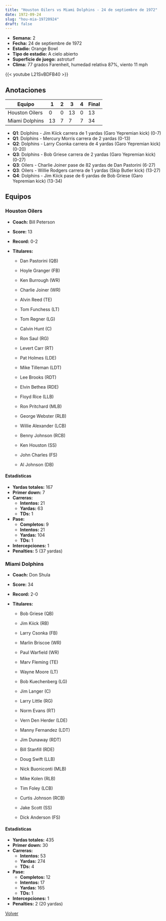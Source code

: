 ```yaml
---
title: "Houston Oilers vs Miami Dolphins - 24 de septiembre de 1972"
date: 1972-09-24
slug: "hou-mia-19720924"
draft: false
---
```


- **Semana:** 2
- **Fecha:** 24 de septiembre de 1972
- **Estadio:** Orange Bowl
- **Tipo de estadio:** A cielo abierto
- **Superficie de juego:** astroturf
- **Clima:** 77 grados Farenheit, humedad relativa 87%, viento 11 mph


{{< youtube L21SvBDFB40 >}}


## Anotaciones
| Equipo | 1 | 2 | 3 | 4 | Final |
|--------|---|---|---|---|-------|
| Houston Oilers  | 0 | 0 | 13 | 0  | 13 |
| Miami Dolphins  | 13 | 7 | 7 | 7  | 34 |
- **Q1**: Dolphins - Jim Kiick carrera de 1 yardas (Garo Yepremian kick) (0-7)
- **Q1**: Dolphins - Mercury Morris carrera de 2 yardas (0-13)
- **Q2**: Dolphins - Larry Csonka carrera de 4 yardas (Garo Yepremian kick) (0-20)
- **Q3**: Dolphins - Bob Griese carrera de 2 yardas (Garo Yepremian kick) (0-27)
- **Q3**: Oilers - Charlie Joiner pase de 82 yardas de Dan Pastorini (6-27)
- **Q3**: Oilers - Willie Rodgers carrera de 1 yardas (Skip Butler kick) (13-27)
- **Q4**: Dolphins - Jim Kiick pase de 6 yardas de Bob Griese (Garo Yepremian kick) (13-34)


## Equipos


### Houston Oilers
* **Coach:** Bill Peterson
* **Score:** 13
* **Record:** 0-2
* **Titulares:** 

  * Dan Pastorini (QB) 

  * Hoyle Granger (FB) 

  * Ken Burrough (WR) 

  * Charlie Joiner (WR) 

  * Alvin Reed (TE) 

  * Tom Funchess (LT) 

  * Tom Regner (LG) 

  * Calvin Hunt (C) 

  * Ron Saul (RG) 

  * Levert Carr (RT) 

  * Pat Holmes (LDE) 

  * Mike Tilleman (LDT) 

  * Lee Brooks (RDT) 

  * Elvin Bethea (RDE) 

  * Floyd Rice (LLB) 

  * Ron Pritchard (MLB) 

  * George Webster (RLB) 

  * Willie Alexander (LCB) 

  * Benny Johnson (RCB) 

  * Ken Houston (SS) 

  * John Charles (FS) 

  * Al Johnson (DB) 

#### Estadísticas
* **Yardas totales:** 167
* **Primer down:** 7
* **Carreras:**
  * **Intentos:** 21
  * **Yardas:** 63
  * **TDs:** 1
* **Pase:**
  * **Completos:** 9
  * **Intentos:** 21
  * **Yardas:** 104
  * **TDs:** 1
* **Intercepciones:** 1
* **Penalties:** 5 (37 yardas)

### Miami Dolphins
* **Coach:** Don Shula
* **Score:** 34
* **Record:** 2-0
* **Titulares:** 

  * Bob Griese (QB) 

  * Jim Kiick (RB) 

  * Larry Csonka (FB) 

  * Marlin Briscoe (WR) 

  * Paul Warfield (WR) 

  * Marv Fleming (TE) 

  * Wayne Moore (LT) 

  * Bob Kuechenberg (LG) 

  * Jim Langer (C) 

  * Larry Little (RG) 

  * Norm Evans (RT) 

  * Vern Den Herder (LDE) 

  * Manny Fernandez (LDT) 

  * Jim Dunaway (RDT) 

  * Bill Stanfill (RDE) 

  * Doug Swift (LLB) 

  * Nick Buoniconti (MLB) 

  * Mike Kolen (RLB) 

  * Tim Foley (LCB) 

  * Curtis Johnson (RCB) 

  * Jake Scott (SS) 

  * Dick Anderson (FS) 

#### Estadísticas
* **Yardas totales:** 435
* **Primer down:** 30
* **Carreras:**
  * **Intentos:** 53
  * **Yardas:** 274
  * **TDs:** 4
* **Pase:**
  * **Completos:** 12
  * **Intentos:** 17
  * **Yardas:** 165
  * **TDs:** 1
* **Intercepciones:** 1
* **Penalties:** 2 (20 yardas)


[Volver](/historia/1972)
